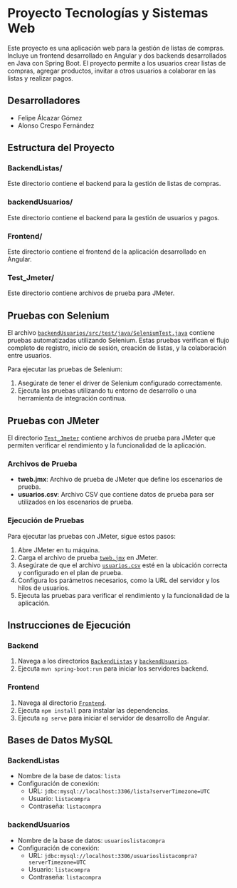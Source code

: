 # Proyecto Tecnologías y Sistemas Web

Este proyecto es una aplicación web para la gestión de listas de compras. Incluye un frontend desarrollado en Angular y dos backends desarrollados en Java con Spring Boot. El proyecto permite a los usuarios crear listas de compras, agregar productos, invitar a otros usuarios a colaborar en las listas y realizar pagos.

## Desarrolladores

- Felipe Álcazar Gómez
- Alonso Crespo Fernández

## Estructura del Proyecto

### BackendListas/
Este directorio contiene el backend para la gestión de listas de compras.

### backendUsuarios/
Este directorio contiene el backend para la gestión de usuarios y pagos.

### Frontend/
Este directorio contiene el frontend de la aplicación desarrollado en Angular.

### Test_Jmeter/
Este directorio contiene archivos de prueba para JMeter.

## Pruebas con Selenium

El archivo [`backendUsuarios/src/test/java/SeleniumTest.java`](backendUsuarios/src/test/java/SeleniumTest.java) contiene pruebas automatizadas utilizando Selenium. Estas pruebas verifican el flujo completo de registro, inicio de sesión, creación de listas, y la colaboración entre usuarios.

Para ejecutar las pruebas de Selenium:
1. Asegúrate de tener el driver de Selenium configurado correctamente.
2. Ejecuta las pruebas utilizando tu entorno de desarrollo o una herramienta de integración continua.

## Pruebas con JMeter

El directorio [`Test_Jmeter`](Test_Jmeter) contiene archivos de prueba para JMeter que permiten verificar el rendimiento y la funcionalidad de la aplicación.

### Archivos de Prueba

- **tweb.jmx**: Archivo de prueba de JMeter que define los escenarios de prueba.
- **usuarios.csv**: Archivo CSV que contiene datos de prueba para ser utilizados en los escenarios de prueba.

### Ejecución de Pruebas

Para ejecutar las pruebas con JMeter, sigue estos pasos:

1. Abre JMeter en tu máquina.
2. Carga el archivo de prueba [`tweb.jmx`](Test_Jmeter/tweb.jmx) en JMeter.
3. Asegúrate de que el archivo [`usuarios.csv`](Test_Jmeter/usuarios.csv) esté en la ubicación correcta y configurado en el plan de prueba.
4. Configura los parámetros necesarios, como la URL del servidor y los hilos de usuarios.
5. Ejecuta las pruebas para verificar el rendimiento y la funcionalidad de la aplicación.

## Instrucciones de Ejecución

### Backend
1. Navega a los directorios [`BackendListas`](BackendListas) y [`backendUsuarios`](backendUsuarios).
2. Ejecuta `mvn spring-boot:run` para iniciar los servidores backend.

### Frontend
1. Navega al directorio [`Frontend`](Frontend).
2. Ejecuta `npm install` para instalar las dependencias.
3. Ejecuta `ng serve` para iniciar el servidor de desarrollo de Angular.

## Bases de Datos MySQL

### BackendListas
- Nombre de la base de datos: `lista`
- Configuración de conexión: 
  - URL: `jdbc:mysql://localhost:3306/lista?serverTimezone=UTC`
  - Usuario: `listacompra`
  - Contraseña: `listacompra`

### backendUsuarios
- Nombre de la base de datos: `usuarioslistacompra`
- Configuración de conexión: 
  - URL: `jdbc:mysql://localhost:3306/usuarioslistacompra?serverTimezone=UTC`
  - Usuario: `listacompra`
  - Contraseña: `listacompra`